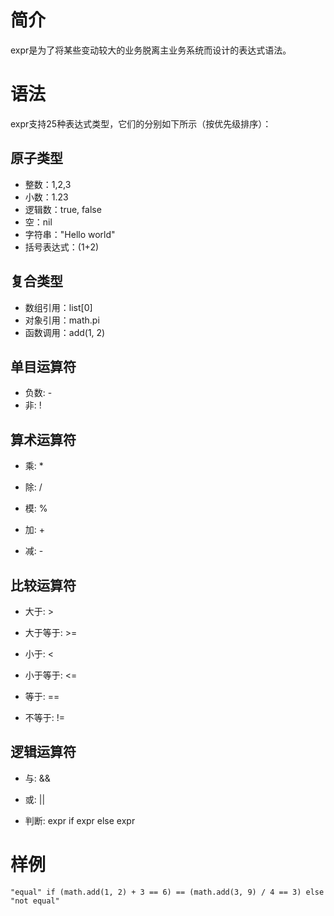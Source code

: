 # 简介

expr是为了将某些变动较大的业务脱离主业务系统而设计的表达式语法。

# 语法

expr支持25种表达式类型，它们的分别如下所示（按优先级排序）：

## 原子类型

- 整数：1,2,3
- 小数：1.23
- 逻辑数：true, false
- 空：nil
- 字符串："Hello world"
- 括号表达式：(1+2)

## 复合类型

- 数组引用：list[0]
- 对象引用：math.pi
- 函数调用：add(1, 2)

## 单目运算符

- 负数: -
- 非: !

## 算术运算符

- 乘: *
- 除: /
- 模: %

- 加: +
- 减: -

## 比较运算符

- 大于: >
- 大于等于: >=
- 小于: <
- 小于等于: <=

- 等于: ==
- 不等于: !=

## 逻辑运算符

- 与: &&

- 或: ||

- 判断: expr if expr else expr

# 样例

```
"equal" if (math.add(1, 2) + 3 == 6) == (math.add(3, 9) / 4 == 3) else "not equal"
```
